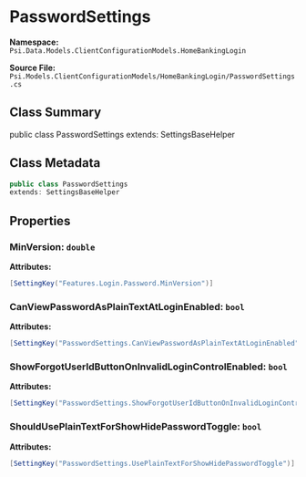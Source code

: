 # PasswordSettings

**Namespace:** `Psi.Data.Models.ClientConfigurationModels.HomeBankingLogin`

**Source File:** `Psi.Models.ClientConfigurationModels/HomeBankingLogin/PasswordSettings.cs`

## Class Summary

public class PasswordSettings
extends: SettingsBaseHelper

## Class Metadata

```typescript
public class PasswordSettings
extends: SettingsBaseHelper
```

## Properties

### MinVersion: `double`

**Attributes:**
```csharp
[SettingKey("Features.Login.Password.MinVersion")]
```

### CanViewPasswordAsPlainTextAtLoginEnabled: `bool`

**Attributes:**
```csharp
[SettingKey("PasswordSettings.CanViewPasswordAsPlainTextAtLoginEnabled")]
```

### ShowForgotUserIdButtonOnInvalidLoginControlEnabled: `bool`

**Attributes:**
```csharp
[SettingKey("PasswordSettings.ShowForgotUserIdButtonOnInvalidLoginControlEnabled")]
```

### ShouldUsePlainTextForShowHidePasswordToggle: `bool`



**Attributes:**
```csharp
[SettingKey("PasswordSettings.UsePlainTextForShowHidePasswordToggle")]
```
